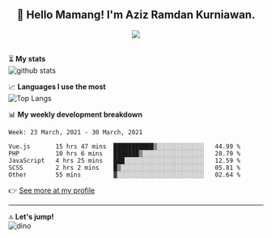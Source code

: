 <h2 align="center">👋 Hello Mamang! I'm Aziz Ramdan Kurniawan.</h2>  
<p align="center">
  <img src="https://komarev.com/ghpvc/?username=azizramdan"> <br><br>
</p>
    
⏳ **My stats**  
![github stats](https://github-readme-stats.vercel.app/api?username=azizramdan&show_icons=true&count_private=true&title_color=000&hide_border=true&hide_title=true)  

📈 **Languages I use the most**  
![Top Langs](https://github-readme-stats.vercel.app/api/top-langs/?username=azizramdan&layout=compact&langs_count=6&hide=tsql&hide_border=true&hide_title=true&exclude_repo=Futsal-Go,Futsal-Go-Admin,Sistem-Informasi-Sensus-Harian-Rawat-Inap)  

📊 **My weekly development breakdown**
<!--START_SECTION:waka-->
```text
Week: 23 March, 2021 - 30 March, 2021

Vue.js       15 hrs 47 mins  ███████████▒░░░░░░░░░░░░░   44.99 % 
PHP          10 hrs 6 mins   ███████▒░░░░░░░░░░░░░░░░░   28.79 % 
JavaScript   4 hrs 25 mins   ███░░░░░░░░░░░░░░░░░░░░░░   12.59 % 
SCSS         2 hrs 2 mins    █▒░░░░░░░░░░░░░░░░░░░░░░░   05.81 % 
Other        55 mins         ▓░░░░░░░░░░░░░░░░░░░░░░░░   02.64 % 
```
<!--END_SECTION:waka-->
👉 [See more at my profile](https://wakatime.com/@azizramdan)
***
🔝 **Let's jump!**  
![dino](https://raw.githubusercontent.com/azizramdan/azizramdan/master/dino.gif)  
